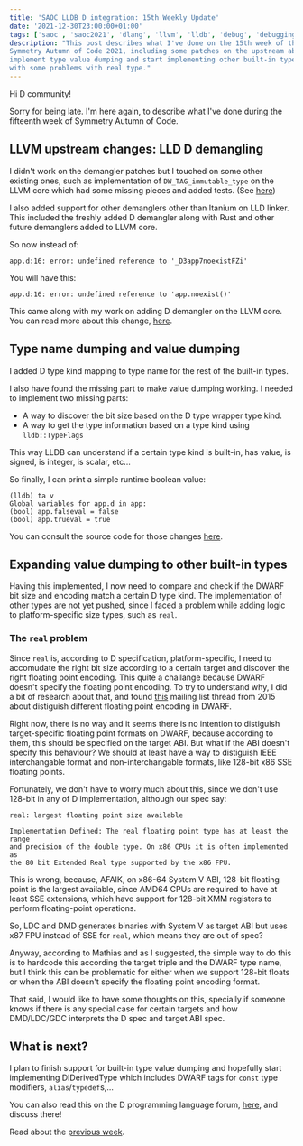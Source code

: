 ```yaml
---
title: 'SAOC LLDB D integration: 15th Weekly Update'
date: '2021-12-30T23:00:00+01:00'
tags: ['saoc', 'saoc2021', 'dlang', 'llvm', 'lldb', 'debug', 'debugging', 'dwarf']
description: "This post describes what I've done on the 15th week of the
Symmetry Autumn of Code 2021, including some patches on the upstream about LLD,
implement type value dumping and start implementing other built-in types along
with some problems with real type."
---
```


Hi D community!

Sorry for being late. I'm here again, to describe what I've done during the
fifteenth week of Symmetry Autumn of Code.

## LLVM upstream changes: LLD D demangling

I didn't work on the demangler patches but I touched on some other existing
ones, such as implementation of `DW_TAG_immutable_type` on the LLVM core which
had some missing pieces and added tests. (See
[here](https://reviews.llvm.org/D113633))

I also added support for other demanglers other than Itanium on LLD linker.
This included the freshly added D demangler along with Rust and other future
demanglers added to LLVM core.

So now instead of:

```
app.d:16: error: undefined reference to '_D3app7noexistFZi'
```

You will have this:

```
app.d:16: error: undefined reference to 'app.noexist()'
```

This came along with my work on adding D demangler on the LLVM core. You can
read more about this change, [here](https://reviews.llvm.org/D116279).

## Type name dumping and value dumping

I added D type kind mapping to type name for the rest of the built-in types.

I also have found the missing part to make value dumping working. I needed to
implement two missing parts:

- A way to discover the bit size based on the D type wrapper type kind.
- A way to get the type information based on a type kind using
  `lldb::TypeFlags`

This way LLDB can understand if a certain type kind is built-in, has value, is
signed, is integer, is scalar, etc...

So finally, I can print a simple runtime boolean value:

```
(lldb) ta v
Global variables for app.d in app:
(bool) app.falseval = false
(bool) app.trueval = true
```

You can consult the source code for those changes
[here](https://github.com/devtty63/llvm-project/tree/lldb-d/implement-typesystem-d).

## Expanding value dumping to other built-in types

Having this implemented, I now need to compare and check if the DWARF bit size
and encoding match a certain D type kind. The implementation of other types are
not yet pushed, since I faced a problem while adding logic to platform-specific
size types, such as `real`.

### The `real` problem

Since `real` is, according to D specification, platform-specific, I need to
accomudate the right bit size according to a certain target and discover the
right floating point encoding. This quite a challange because DWARF doesn't
specify the floating point encoding. To try to understand why, I did a bit of
research about that, and found
[this](https://gcc.gnu.org/legacy-ml/gcc/2015-10/msg00015.html) mailing list
thread from 2015 about distiguish different floating point encoding in DWARF.

Right now, there is no way and it seems there is no intention to distiguish
target-specific floating point formats on DWARF, because according to them,
this should be specified on the target ABI. But what if the ABI doesn't specify
this behaviour? We should at least have a way to distiguish IEEE interchangable
format and non-interchangable formats, like 128-bit x86 SSE floating points.

Fortunately, we don't have to worry much about this, since we don't use 128-bit
in any of D implementation, although our spec say:

    real: largest floating point size available

    Implementation Defined: The real floating point type has at least the range
    and precision of the double type. On x86 CPUs it is often implemented as
    the 80 bit Extended Real type supported by the x86 FPU.

This is wrong, because, AFAIK, on x86-64 System V ABI, 128-bit floating point
is the largest available, since AMD64 CPUs are required to have at least SSE
extensions, which have support for 128-bit XMM registers to perform
floating-point operations.

So, LDC and DMD generates binaries with System V as target ABI but uses x87 FPU
instead of SSE for `real`, which means they are out of spec?

Anyway, according to Mathias and as I suggested, the simple way to do this is
to hardcode this according the target triple and the DWARF type name, but I
think this can be problematic for either when we support 128-bit floats or when
the ABI doesn't specify the floating point encoding format.

That said, I would like to have some thoughts on this, specially if someone
knows if there is any special case for certain targets and how DMD/LDC/GDC
interprets the D spec and target ABI spec.

## What is next?

I plan to finish support for built-in type value dumping and hopefully start
implementing DIDerivedType which includes DWARF tags for `const` type
modifiers, `alias`/`typedef`s,...

You can also read this on the D programming language forum,
[here](https://forum.dlang.org/thread/snxohwybymmaqvqprapo@forum.dlang.org),
and discuss there!

Read about the [previous week](../d-saoc-2021-14/).
